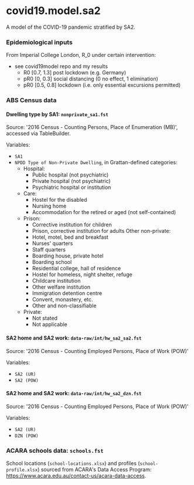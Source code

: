 # covid19.model.sa2

A model of the COVID-19 pandemic stratified by SA2.

### Epidemiological inputs

From Imperial College London, R_0 under certain intervention:

* see covid19model repo and my results
  - R0 [0.7, 1.3] post lockdown (e.g. Germany)
  - pR0 [0, 0.3] social distancing (0 no effect, 1 elimination)
  - pR0 [0.5, 0.8] lockdown (i.e. only essential excursions permitted)





### ABS Census data

#### Dwelling type by SA1: `nonprivate_sa1.fst`

Source: '2016 Census - Counting Persons, Place of Enumeration (MB)',
accessed via TableBuilder.

Variables:

- `SA1`
- `NPDD Type of Non-Private Dwelling`, in Grattan-defined categories:
  - Hospital:
    - Public hospital (not psychiatric)
    - Private hospital (not psychiatric)
    - Psychiatric hospital or institution
  - Care:
    - Hostel for the disabled
    - Nursing home
    - Accommodation for the retired or aged (not self-contained)
  - Prison:
    - Corrective institution for children
    - Prison, corrective institution for adults
  Other non-private:
    - Hotel, motel, bed and breakfast
    - Nurses' quarters
    - Staff quarters
    - Boarding house, private hotel
    - Boarding school
    - Residential college, hall of residence
    - Hostel for homeless, night shelter, refuge
    - Childcare institution 
    - Other welfare institution
    - Immigration detention centre
    - Convent, monastery, etc.
    - Other and non-classifiable
  - Private:
    - Not stated
    - Not applicable



#### SA2 home and SA2 work: `data-raw/int/hw_sa2_sa2.fst`

Source: '2016 Census - Counting Employed Persons, Place of Work (POW)'

Variables:

- `SA2 (UR)`
- `SA2 (POW)`



#### SA2 home and SA2 work: `data-raw/int/hw_sa2_dzn.fst`

Source: '2016 Census - Counting Employed Persons, Place of Work (POW)'

Variables:

- `SA2 (UR)`
- `DZN (POW)`


### ACARA schools data: `schools.fst`

School locations (`school-locations.xlsx`) and profiles (`school-profile.xlsx`)
sourced from ACARA's Data Access Program: https://www.acara.edu.au/contact-us/acara-data-access.
